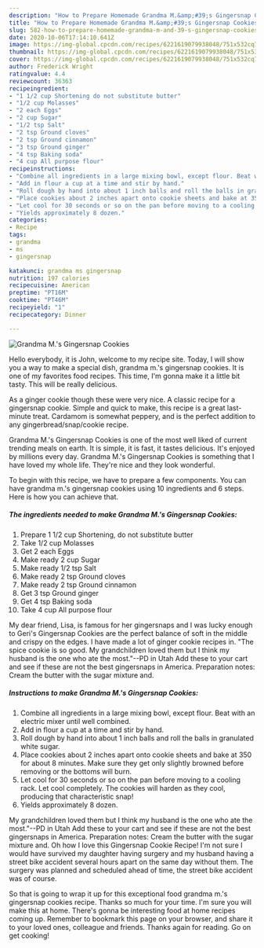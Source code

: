 ```yaml
---
description: "How to Prepare Homemade Grandma M.&amp;#39;s Gingersnap Cookies"
title: "How to Prepare Homemade Grandma M.&amp;#39;s Gingersnap Cookies"
slug: 582-how-to-prepare-homemade-grandma-m-and-39-s-gingersnap-cookies
date: 2020-10-06T17:14:10.641Z
image: https://img-global.cpcdn.com/recipes/6221619079938048/751x532cq70/grandma-ms-gingersnap-cookies-recipe-main-photo.jpg
thumbnail: https://img-global.cpcdn.com/recipes/6221619079938048/751x532cq70/grandma-ms-gingersnap-cookies-recipe-main-photo.jpg
cover: https://img-global.cpcdn.com/recipes/6221619079938048/751x532cq70/grandma-ms-gingersnap-cookies-recipe-main-photo.jpg
author: Frederick Wright
ratingvalue: 4.4
reviewcount: 36363
recipeingredient:
- "1 1/2 cup Shortening do not substitute butter"
- "1/2 cup Molasses"
- "2 each Eggs"
- "2 cup Sugar"
- "1/2 tsp Salt"
- "2 tsp Ground cloves"
- "2 tsp Ground cinnamon"
- "3 tsp Ground ginger"
- "4 tsp Baking soda"
- "4 cup All purpose flour"
recipeinstructions:
- "Combine all ingredients in a large mixing bowl, except flour. Beat with an electric mixer until well combined."
- "Add in flour a cup at a time and stir by hand."
- "Roll dough by hand into about 1 inch balls and roll the balls in granulated white sugar."
- "Place cookies about 2 inches apart onto cookie sheets and bake at 350 for about 8 minutes. Make sure they get only slightly browned before removing or the bottoms will burn."
- "Let cool for 30 seconds or so on the pan before moving to a cooling rack. Let cool completely. The cookies will harden as they cool, producing that characteristic snap!"
- "Yields approximately 8 dozen."
categories:
- Recipe
tags:
- grandma
- ms
- gingersnap

katakunci: grandma ms gingersnap 
nutrition: 197 calories
recipecuisine: American
preptime: "PT16M"
cooktime: "PT46M"
recipeyield: "1"
recipecategory: Dinner

---
```



![Grandma M.&#39;s Gingersnap Cookies](https://img-global.cpcdn.com/recipes/6221619079938048/751x532cq70/grandma-ms-gingersnap-cookies-recipe-main-photo.jpg)

Hello everybody, it is John, welcome to my recipe site. Today, I will show you a way to make a special dish, grandma m.&#39;s gingersnap cookies. It is one of my favorites food recipes. This time, I'm gonna make it a little bit tasty. This will be really delicious.

As a ginger cookie though these were very nice. A classic recipe for a gingersnap cookie. Simple and quick to make, this recipe is a great last-minute treat. Cardamom is somewhat peppery, and is the perfect addition to any gingerbread/snap/cookie recipe.

Grandma M.&#39;s Gingersnap Cookies is one of the most well liked of current trending meals on earth. It is simple, it is fast, it tastes delicious. It's enjoyed by millions every day. Grandma M.&#39;s Gingersnap Cookies is something that I have loved my whole life. They're nice and they look wonderful.


To begin with this recipe, we have to prepare a few components. You can have grandma m.&#39;s gingersnap cookies using 10 ingredients and 6 steps. Here is how you can achieve that.

<!--inarticleads1-->

##### The ingredients needed to make Grandma M.&#39;s Gingersnap Cookies:

1. Prepare 1 1/2 cup Shortening, do not substitute butter
1. Take 1/2 cup Molasses
1. Get 2 each Eggs
1. Make ready 2 cup Sugar
1. Make ready 1/2 tsp Salt
1. Make ready 2 tsp Ground cloves
1. Make ready 2 tsp Ground cinnamon
1. Get 3 tsp Ground ginger
1. Get 4 tsp Baking soda
1. Take 4 cup All purpose flour


My dear friend, Lisa, is famous for her gingersnaps and I was lucky enough to Geri&#39;s Gingersnap Cookies are the perfect balance of soft in the middle and crispy on the edges. I have made a lot of ginger cookie recipes in. &#34;The spice cookie is so good. My grandchildren loved them but I think my husband is the one who ate the most.&#34;--PD in Utah Add these to your cart and see if these are not the best gingersnaps in America. Preparation notes: Cream the butter with the sugar mixture and. 

<!--inarticleads2-->

##### Instructions to make Grandma M.&#39;s Gingersnap Cookies:

1. Combine all ingredients in a large mixing bowl, except flour. Beat with an electric mixer until well combined.
1. Add in flour a cup at a time and stir by hand.
1. Roll dough by hand into about 1 inch balls and roll the balls in granulated white sugar.
1. Place cookies about 2 inches apart onto cookie sheets and bake at 350 for about 8 minutes. Make sure they get only slightly browned before removing or the bottoms will burn.
1. Let cool for 30 seconds or so on the pan before moving to a cooling rack. Let cool completely. The cookies will harden as they cool, producing that characteristic snap!
1. Yields approximately 8 dozen.


My grandchildren loved them but I think my husband is the one who ate the most.&#34;--PD in Utah Add these to your cart and see if these are not the best gingersnaps in America. Preparation notes: Cream the butter with the sugar mixture and. Oh how I love this Gingersnap Cookie Recipe! I&#39;m not sure I would have survived my daughter having surgery and my husband having a street bike accident several hours apart on the same day without them. The surgery was planned and scheduled ahead of time, the street bike accident was of course. 

So that is going to wrap it up for this exceptional food grandma m.&#39;s gingersnap cookies recipe. Thanks so much for your time. I'm sure you will make this at home. There's gonna be interesting food at home recipes coming up. Remember to bookmark this page on your browser, and share it to your loved ones, colleague and friends. Thanks again for reading. Go on get cooking!
